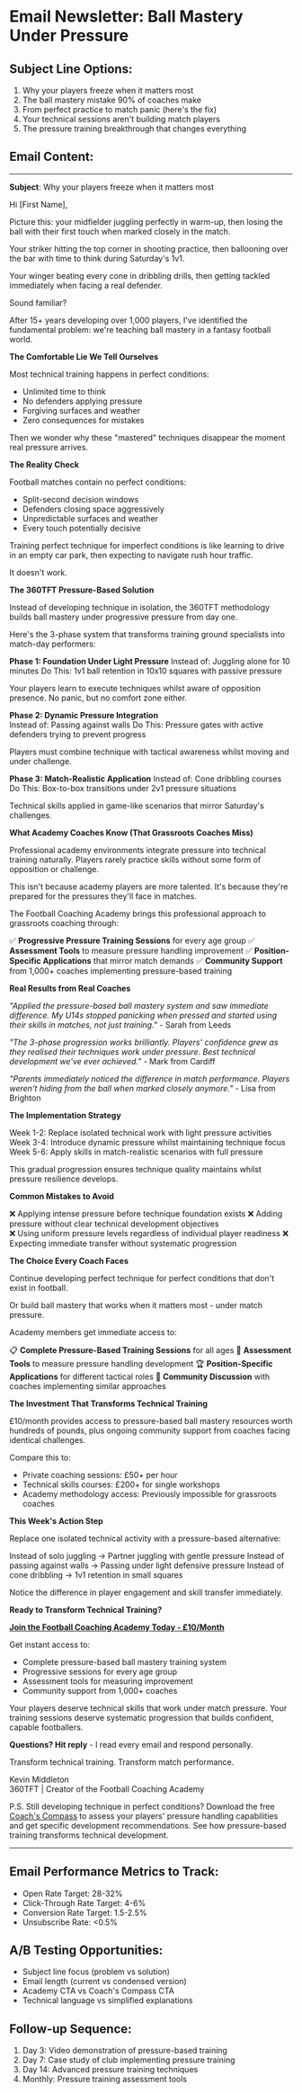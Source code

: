 # Email Newsletter: Ball Mastery Under Pressure

## Subject Line Options:
1. Why your players freeze when it matters most
2. The ball mastery mistake 90% of coaches make
3. From perfect practice to match panic (here's the fix)
4. Your technical sessions aren't building match players
5. The pressure training breakthrough that changes everything

## Email Content:

---

**Subject**: Why your players freeze when it matters most

Hi [First Name],

Picture this: your midfielder juggling perfectly in warm-up, then losing the ball with their first touch when marked closely in the match.

Your striker hitting the top corner in shooting practice, then ballooning over the bar with time to think during Saturday's 1v1.

Your winger beating every cone in dribbling drills, then getting tackled immediately when facing a real defender.

Sound familiar?

After 15+ years developing over 1,000 players, I've identified the fundamental problem: we're teaching ball mastery in a fantasy football world.

**The Comfortable Lie We Tell Ourselves**

Most technical training happens in perfect conditions:
- Unlimited time to think
- No defenders applying pressure  
- Forgiving surfaces and weather
- Zero consequences for mistakes

Then we wonder why these "mastered" techniques disappear the moment real pressure arrives.

**The Reality Check**

Football matches contain no perfect conditions:
- Split-second decision windows
- Defenders closing space aggressively
- Unpredictable surfaces and weather
- Every touch potentially decisive

Training perfect technique for imperfect conditions is like learning to drive in an empty car park, then expecting to navigate rush hour traffic.

It doesn't work.

**The 360TFT Pressure-Based Solution**

Instead of developing technique in isolation, the 360TFT methodology builds ball mastery under progressive pressure from day one.

Here's the 3-phase system that transforms training ground specialists into match-day performers:

**Phase 1: Foundation Under Light Pressure**
Instead of: Juggling alone for 10 minutes
Do This: 1v1 ball retention in 10x10 squares with passive pressure

Your players learn to execute techniques whilst aware of opposition presence. No panic, but no comfort zone either.

**Phase 2: Dynamic Pressure Integration**  
Instead of: Passing against walls
Do This: Pressure gates with active defenders trying to prevent progress

Players must combine technique with tactical awareness whilst moving and under challenge.

**Phase 3: Match-Realistic Application**
Instead of: Cone dribbling courses
Do This: Box-to-box transitions under 2v1 pressure situations

Technical skills applied in game-like scenarios that mirror Saturday's challenges.

**What Academy Coaches Know (That Grassroots Coaches Miss)**

Professional academy environments integrate pressure into technical training naturally. Players rarely practice skills without some form of opposition or challenge.

This isn't because academy players are more talented. It's because they're prepared for the pressures they'll face in matches.

The Football Coaching Academy brings this professional approach to grassroots coaching through:

✅ **Progressive Pressure Training Sessions** for every age group
✅ **Assessment Tools** to measure pressure handling improvement
✅ **Position-Specific Applications** that mirror match demands
✅ **Community Support** from 1,000+ coaches implementing pressure-based training

**Real Results from Real Coaches**

*"Applied the pressure-based ball mastery system and saw immediate difference. My U14s stopped panicking when pressed and started using their skills in matches, not just training."* - Sarah from Leeds

*"The 3-phase progression works brilliantly. Players' confidence grew as they realised their techniques work under pressure. Best technical development we've ever achieved."* - Mark from Cardiff

*"Parents immediately noticed the difference in match performance. Players weren't hiding from the ball when marked closely anymore."* - Lisa from Brighton

**The Implementation Strategy**

Week 1-2: Replace isolated technical work with light pressure activities
Week 3-4: Introduce dynamic pressure whilst maintaining technique focus
Week 5-6: Apply skills in match-realistic scenarios with full pressure

This gradual progression ensures technique quality maintains whilst pressure resilience develops.

**Common Mistakes to Avoid**

❌ Applying intense pressure before technique foundation exists
❌ Adding pressure without clear technical development objectives  
❌ Using uniform pressure levels regardless of individual player readiness
❌ Expecting immediate transfer without systematic progression

**The Choice Every Coach Faces**

Continue developing perfect technique for perfect conditions that don't exist in football.

Or build ball mastery that works when it matters most - under match pressure.

Academy members get immediate access to:

📋 **Complete Pressure-Based Training Sessions** for all ages
🎯 **Assessment Tools** to measure pressure handling development
🏆 **Position-Specific Applications** for different tactical roles
💬 **Community Discussion** with coaches implementing similar approaches

**The Investment That Transforms Technical Training**

£10/month provides access to pressure-based ball mastery resources worth hundreds of pounds, plus ongoing community support from coaches facing identical challenges.

Compare this to:
- Private coaching sessions: £50+ per hour
- Technical skills courses: £200+ for single workshops
- Academy methodology access: Previously impossible for grassroots coaches

**This Week's Action Step**

Replace one isolated technical activity with a pressure-based alternative:

Instead of solo juggling → Partner juggling with gentle pressure
Instead of passing against walls → Passing under light defensive pressure
Instead of cone dribbling → 1v1 retention in small squares

Notice the difference in player engagement and skill transfer immediately.

**Ready to Transform Technical Training?**

**[Join the Football Coaching Academy Today - £10/Month](https://www.skool.com/coachingacademy)**

Get instant access to:
- Complete pressure-based ball mastery training system
- Progressive sessions for every age group  
- Assessment tools for measuring improvement
- Community support from 1,000+ coaches

Your players deserve technical skills that work under match pressure. Your training sessions deserve systematic progression that builds confident, capable footballers.

**Questions? Hit reply** - I read every email and respond personally.

Transform technical training. Transform match performance.

Kevin Middleton  
360TFT | Creator of the Football Coaching Academy

P.S. Still developing technique in perfect conditions? Download the free [Coach's Compass](https://360tft.com/l/TheCoachCompass) to assess your players' pressure handling capabilities and get specific development recommendations. See how pressure-based training transforms technical development.

---

## Email Performance Metrics to Track:
- Open Rate Target: 28-32%
- Click-Through Rate Target: 4-6%
- Conversion Rate Target: 1.5-2.5%
- Unsubscribe Rate: <0.5%

## A/B Testing Opportunities:
- Subject line focus (problem vs solution)
- Email length (current vs condensed version)
- Academy CTA vs Coach's Compass CTA
- Technical language vs simplified explanations

## Follow-up Sequence:
1. Day 3: Video demonstration of pressure-based training
2. Day 7: Case study of club implementing pressure training
3. Day 14: Advanced pressure training techniques
4. Monthly: Pressure training assessment tools